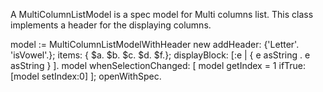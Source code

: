 A MultiColumnListModel is a spec model for Multi columns list. This class implements a header for the displaying columns.

model := MultiColumnListModelWithHeader new
	addHeader: {'Letter'. 'isVowel'.};
	items: { $a. $b. $c. $d. $f.};
	displayBlock: [:e | { e asString . e asString } ].
model 
    whenSelectionChanged: [ model getIndex  =  1 ifTrue: [model setIndex:0] ];
    openWithSpec. 